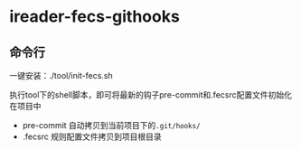 # ireader-fecs-githooks

## 命令行

一键安装：./tool/init-fecs.sh

执行tool下的shell脚本，即可将最新的钩子pre-commit和.fecsrc配置文件初始化在项目中

* pre-commit 自动拷贝到当前项目下的```.git/hooks/```
* .fecsrc 规则配置文件拷贝到项目根目录
 




